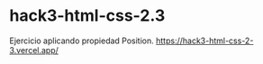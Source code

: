# hack3-html-css-2.3
Ejercicio aplicando propiedad Position.
https://hack3-html-css-2-3.vercel.app/
